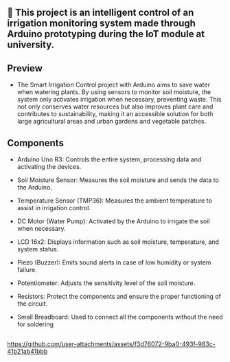 ## 🌊 This project is an intelligent control of an irrigation monitoring system made through Arduino prototyping during the IoT module at university.

## Preview

- The Smart Irrigation Control project with Arduino aims to save water when watering plants. By using sensors to monitor soil moisture, the system only activates irrigation when necessary, preventing waste. This not only conserves water resources but also improves plant care and contributes to sustainability, making it an accessible solution for both large agricultural areas and urban gardens and vegetable patches.

## Components

- Arduino Uno R3: Controls the entire system, processing data and activating the devices.

-  Soil Moisture Sensor: Measures the soil moisture and sends the data to the Arduino.

-  Temperature Sensor (TMP36): Measures the ambient temperature to assist in irrigation control.

-  DC Motor (Water Pump): Activated by the Arduino to irrigate the soil when necessary.

-  LCD 16x2: Displays information such as soil moisture, temperature, and system status.

-  Piezo (Buzzer): Emits sound alerts in case of low humidity or system failure.

-  Potentiometer: Adjusts the sensitivity level of the soil moisture.

-  Resistors: Protect the components and ensure the proper functioning of the circuit.

-  Small Breadboard: Used to connect all the components without the need for soldering
##

https://github.com/user-attachments/assets/f3d76072-9ba0-493f-983c-41b21ab41bbb

